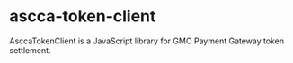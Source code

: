 # ascca-token-client
AsccaTokenClient is a JavaScript library for GMO Payment Gateway token settlement.
